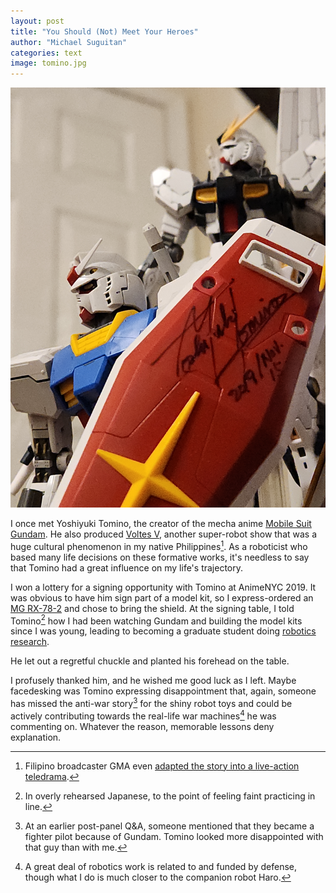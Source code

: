 ```yaml
---
layout: post
title: "You Should (Not) Meet Your Heroes"
author: "Michael Suguitan"
categories: text
image: tomino.jpg
---
```


[![](assets/img/tomino.jpg)](assets/img/tomino.jpg)

I once met Yoshiyuki Tomino, the creator of the mecha anime [Mobile Suit Gundam](http://www.gundam.jp/tv/index.html).
He also produced [Voltes V](https://en.wikipedia.org/wiki/Voltes_V), another super-robot show that was a huge cultural phenomenon in my native Philippines[^0].
As a roboticist who based many life decisions on these formative works, it's needless to say that Tomino had a great influence on my life's trajectory.

I won a lottery for a signing opportunity with Tomino at AnimeNYC 2019.
It was obvious to have him sign part of a model kit, so I express-ordered an [MG RX-78-2](https://www.hlj.com/1-100-scale-mg-gundam-rx-78-2-ver-3-0-ban983655) and chose to bring the shield.
At the signing table, I told Tomino[^1] how I had been watching Gundam and building the model kits since I was young, leading to becoming a graduate student doing [robotics research](https://msgtn.io/research).

He let out a regretful chuckle and planted his forehead on the table.

I profusely thanked him, and he wished me good luck as I left.
Maybe facedesking was Tomino expressing disappointment that, again, someone has missed the anti-war story[^2] for the shiny robot toys and could be actively contributing towards the real-life war machines[^3] he was commenting on.
Whatever the reason, memorable lessons deny explanation.

[^0]: Filipino broadcaster GMA even [adapted the story into a live-action teledrama](https://www.gmanetwork.com/fullepisodes/home/voltes_v_legacy).

[^1]: In overly rehearsed Japanese, to the point of feeling faint practicing in line.

[^3]: A great deal of robotics work is related to and funded by defense, though what I do is much closer to the companion robot Haro.

[^2]: At an earlier post-panel Q&A, someone mentioned that they became a fighter pilot because of Gundam. Tomino looked more disappointed with that guy than with me.

